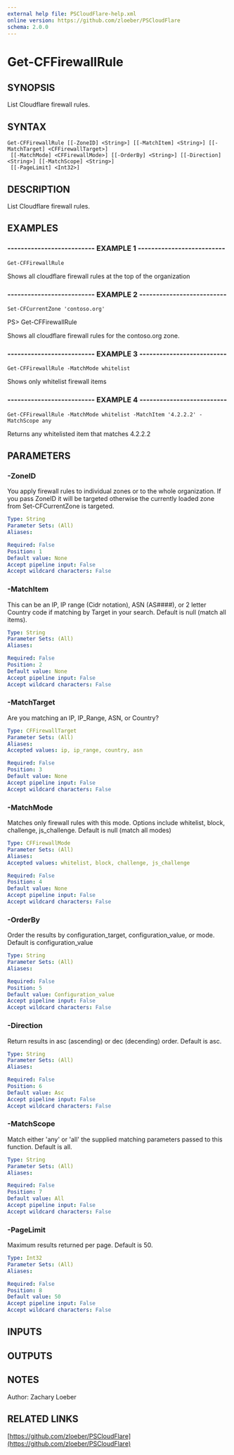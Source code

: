 ```yaml
---
external help file: PSCloudFlare-help.xml
online version: https://github.com/zloeber/PSCloudFlare
schema: 2.0.0
---
```


# Get-CFFirewallRule

## SYNOPSIS
List Cloudflare firewall rules.

## SYNTAX

```
Get-CFFirewallRule [[-ZoneID] <String>] [[-MatchItem] <String>] [[-MatchTarget] <CFFirewallTarget>]
 [[-MatchMode] <CFFirewallMode>] [[-OrderBy] <String>] [[-Direction] <String>] [[-MatchScope] <String>]
 [[-PageLimit] <Int32>]
```

## DESCRIPTION
List Cloudflare firewall rules.

## EXAMPLES

### -------------------------- EXAMPLE 1 --------------------------
```
Get-CFFirewallRule
```

Shows all cloudflare firewall rules at the top of the organization

### -------------------------- EXAMPLE 2 --------------------------
```
Set-CFCurrentZone 'contoso.org'
```

PS\> Get-CFFirewallRule

Shows all cloudflare firewall rules for the contoso.org zone.

### -------------------------- EXAMPLE 3 --------------------------
```
Get-CFFirewallRule -MatchMode whitelist
```

Shows only whitelist firewall items

### -------------------------- EXAMPLE 4 --------------------------
```
Get-CFFirewallRule -MatchMode whitelist -MatchItem '4.2.2.2' -MatchScope any
```

Returns any whitelisted item that matches 4.2.2.2

## PARAMETERS

### -ZoneID
You apply firewall rules to individual zones or to the whole organization.
If you pass ZoneID it will be targeted otherwise the currently loaded zone from Set-CFCurrentZone is targeted.

```yaml
Type: String
Parameter Sets: (All)
Aliases: 

Required: False
Position: 1
Default value: None
Accept pipeline input: False
Accept wildcard characters: False
```

### -MatchItem
This can be an IP, IP range (Cidr notation), ASN (AS####), or 2 letter Country code if matching by Target in your search.
Default is null (match all items).

```yaml
Type: String
Parameter Sets: (All)
Aliases: 

Required: False
Position: 2
Default value: None
Accept pipeline input: False
Accept wildcard characters: False
```

### -MatchTarget
Are you matching an IP, IP_Range, ASN, or Country?

```yaml
Type: CFFirewallTarget
Parameter Sets: (All)
Aliases: 
Accepted values: ip, ip_range, country, asn

Required: False
Position: 3
Default value: None
Accept pipeline input: False
Accept wildcard characters: False
```

### -MatchMode
Matches only firewall rules with this mode.
Options include whitelist, block, challenge, js_challenge.
Default is null (match all modes)

```yaml
Type: CFFirewallMode
Parameter Sets: (All)
Aliases: 
Accepted values: whitelist, block, challenge, js_challenge

Required: False
Position: 4
Default value: None
Accept pipeline input: False
Accept wildcard characters: False
```

### -OrderBy
Order the results by configuration_target, configuration_value, or mode.
Default is configuration_value

```yaml
Type: String
Parameter Sets: (All)
Aliases: 

Required: False
Position: 5
Default value: Configuration_value
Accept pipeline input: False
Accept wildcard characters: False
```

### -Direction
Return results in asc (ascending) or dec (decending) order.
Default is asc.

```yaml
Type: String
Parameter Sets: (All)
Aliases: 

Required: False
Position: 6
Default value: Asc
Accept pipeline input: False
Accept wildcard characters: False
```

### -MatchScope
Match either 'any' or 'all' the supplied matching parameters passed to this function.
Default is all.

```yaml
Type: String
Parameter Sets: (All)
Aliases: 

Required: False
Position: 7
Default value: All
Accept pipeline input: False
Accept wildcard characters: False
```

### -PageLimit
Maximum results returned per page.
Default is 50.

```yaml
Type: Int32
Parameter Sets: (All)
Aliases: 

Required: False
Position: 8
Default value: 50
Accept pipeline input: False
Accept wildcard characters: False
```

## INPUTS

## OUTPUTS

## NOTES
Author: Zachary Loeber

## RELATED LINKS

[https://github.com/zloeber/PSCloudFlare](https://github.com/zloeber/PSCloudFlare)

